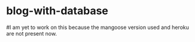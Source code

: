 # blog-with-database
#I am yet to work on this because the mangoose version used and heroku are not present now. 
